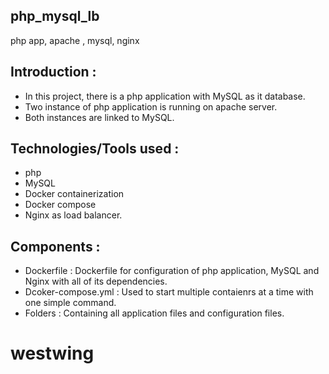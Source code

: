 ## php_mysql_lb
php app, apache , mysql, nginx

## Introduction :

* In this project, there is a php application with MySQL as it database.
* Two instance of php application is running on apache server.
* Both instances are linked to MySQL.

## Technologies/Tools used : 

* php
* MySQL
* Docker containerization
* Docker compose
* Nginx as load balancer.

## Components :
* Dockerfile : Dockerfile for configuration of php application, MySQL and Nginx with all of its dependencies.
* Dcoker-compose.yml : Used to start multiple contaienrs at a time with one simple command.
* Folders : Containing all application files and configuration files.

# westwing
